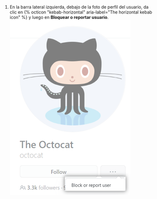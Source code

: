 1. En la barra lateral izquierda, debajo de la foto de perfil del usuario, da clic en {% octicon "kebab-horizontal" aria-label="The horizontal kebab icon" %} y luego en **Bloquear o reportar usuario**. ![Enlace para reportar o bloquear usuario](/assets/images/help/profile/profile-block-or-report-button.png)
